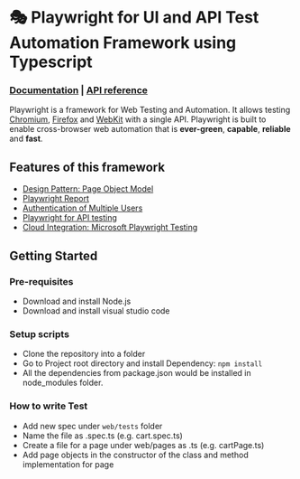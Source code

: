 # 🎭 Playwright for UI and API Test Automation Framework using Typescript

### [Documentation](https://playwright.dev) | [API reference](https://playwright.dev/docs/api/class-playwright)

Playwright is a framework for Web Testing and Automation. It allows testing [Chromium](https://www.chromium.org/Home), [Firefox](https://www.mozilla.org/en-US/firefox/new/) and [WebKit](https://webkit.org/) with a single API. Playwright is built to enable cross-browser web automation that is **ever-green**, **capable**, **reliable** and **fast**.

## Features of this framework
* [Design Pattern: Page Object Model](https://playwright.dev/docs/test-pom)
* [Playwright Report](https://playwright.dev/docs/test-reporters)
* [Authentication of Multiple Users](https://playwright.dev/docs/auth)
* [Playwright for API testing](https://playwright.dev/docs/api-testing)
* [Cloud Integration: Microsoft Playwright Testing](https://learn.microsoft.com/en-us/azure/playwright-testing/quickstart-run-end-to-end-tests?tabs=playwrightcli)

## Getting Started

### Pre-requisites
* Download and install Node.js
* Download and install visual studio code

### Setup scripts
* Clone the repository into a folder
* Go to Project root directory and install Dependency: `npm install`
* All the dependencies from package.json would be installed in node_modules folder.

### How to write Test
* Add new spec under `web/tests` folder
* Name the file as <testname>.spec.ts (e.g. cart.spec.ts)
* Create a file for a page under web/pages as <page-name>.ts (e.g. cartPage.ts)
* Add page objects in the constructor of the class and method implementation for page

